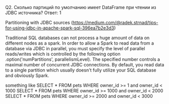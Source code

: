 Q2. Сколько партиций по умолчанию имеет DataFrame при чтении из JDBC источника? 
Ответ: 1

Partitioning with JDBC sources (https://medium.com/@radek.strnad/tips-for-using-jdbc-in-apache-spark-sql-396ea7b2e3d3)

Traditional SQL databases can not process a huge amount of data on different nodes as a spark. In order to allow a
Spark to read data from a database via JDBC in parallel, you must specify the level of parallel reads/writes which is
controlled by the following option .option('numPartitions', parallelismLevel). The specified number controls a maximal
number of concurrent JDBC connections. By default, you read data to a single partition which usually doesn't fully
utilize your SQL database and obviously Spark.

something like
SELECT * FROM pets WHERE owner_id >= 1 and owner_id < 1000
SELECT * FROM pets WHERE owner_id >= 1000 and owner_id < 2000
SELECT * FROM pets WHERE owner_id >= 2000 and owner_id < 3000

